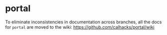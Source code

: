 # portal

To eliminate inconsistencies in documentation across branches, all the docs for `portal` are moved to the wiki: https://github.com/calhacks/portal/wiki

